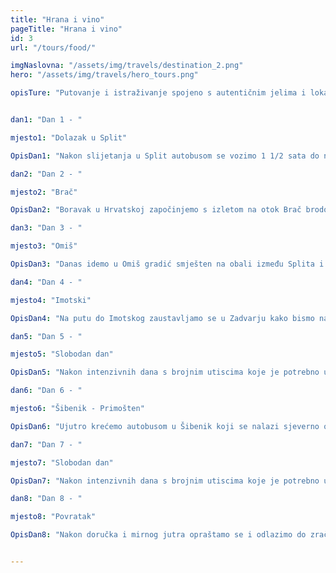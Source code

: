 ```yaml
---
title: "Hrana i vino"
pageTitle: "Hrana i vino"
id: 3
url: "/tours/food/"

imgNaslovna: "/assets/img/travels/destination_2.png"
hero: "/assets/img/travels/hero_tours.png"

opisTure: "Putovanje i istraživanje spojeno s autentičnim jelima i lokalnim vinom? Da i da. Napunite svoj um i trbuh s ovom turom."


dan1: "Dan 1 - "

mjesto1: "Dolazak u Split"

OpisDan1: "Nakon slijetanja u Split autobusom se vozimo 1 1/2 sata do našeg hotela u Makarskoj. Vozimo se duž prekrasne obale. Prijavljujemo se u hotel koji bi trebao biti naš dom i polazišna točka za sve naše izlete tijekom ovoga tjedna. U hotelu se nalazi SPA s unutarnjim bazenom. Okupljamo se na recepciji prije večere koja je od 19:00 do 21:00."

dan2: "Dan 2 - "

mjesto2: "Brač"

OpisDan2: "Boravak u Hrvatskoj započinjemo s izletom na otok Brač brodom i autobusom te vodičem na švedskom jezik. Ovdje ćemo posjetiti najvećeg proizvođača vina na otoku i čuti i kušati njegova vina uz pršut sir i domaći kruh. Zajednički ručak u obližnjem lokalnom restoranu ili na našem brodu. Povratak u hotel poslijepodne. Večera od 19:00 do 21:00."

dan3: "Dan 3 - "

mjesto3: "Omiš"

OpisDan3: "Danas idemo u Omiš gradić smješten na obali između Splita i Makarske Bit će to kratki izlet s razgledom Omiša i slobodnim vremenom za kavu pivo.  Poslije slijedi ručak u malom selu gdje lokalna obitelj priprema između ostalog soparnik - jelo koje se sprema samo u ovom kraju i već je nekoliko godina na UNESCO-vom popisu hrane Povratak u hotel u poslijepodnevnim satima. Preostalo vrijeme za kupanje ili šetnju. Večera od 19:00 do 21:00."

dan4: "Dan 4 - "

mjesto4: "Imotski"

OpisDan4: "Na putu do Imotskog zaustavljamo se u Zadvarju kako bismo nakratko doživjeli jedinstvenu lokalnu tržnicu na kojoj dolaze ljudi iz najbližih sela kako bi prodali svoje proizvode. Put nas vodi dalje prema graničnom gradu Imotskom gdje kratko stajemo i razgledamo njihova poznata jezera prirodne fenomene - Plavo i Crveno. Zatim odlazimo do jednog od najvećih proizvođača vina u ovom kraju. Uživamo u degustaciji njihovih vina uz dobar ručak koji je obitelj pripremila. Povratak u hotel poslijepodne. Večera od 19:00 do 21:00."

dan5: "Dan 5 - "

mjesto5: "Slobodan dan"

OpisDan5: "Nakon intenzivnih dana s brojnim utiscima koje je potrebno upiti imate slobodan dan za vlastite aktivnosti.  Kako god odabrali provesti ovaj dan želimo vam lijep i ugodan dan!"

dan6: "Dan 6 - "

mjesto6: "Šibenik - Primošten"

OpisDan6: "Ujutro krećemo autobusom u Šibenik koji se nalazi sjeverno od Splita. Naš lokalni vodič vodi nas u šetnju prekrasnim ulicama. Nakon što smo posjetili katedralu u staroj gradskoj jezgri imamo malo slobodnog vremena za kavu ili šetnju. Zatim nastavljamo kratku vožnju autobusom do šibenskog zaleđa i sela Primošten Draga. U jednostavnom i jedinstvenom okruženju imamo ručak. Nakon ručka vraćamo se autobusom do našeg hotela. Mogućnost malo odmoriti prije večere u 19:00 - 21 sat."

dan7: "Dan 7 - "

mjesto7: "Slobodan dan"

OpisDan7: "Nakon intenzivnih dana s brojnim utiscima koje je potrebno upiti imate slobodan dan za vlastite aktivnosti"

dan8: "Dan 8 - "

mjesto8: "Povratak"

OpisDan8: "Nakon doručka i mirnog jutra opraštamo se i odlazimo do zračne luke Split."


---
```



